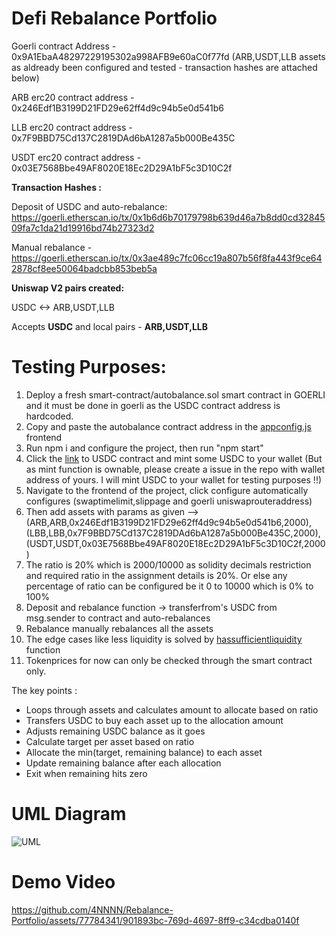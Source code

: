 # Defi Rebalance Portfolio

Goerli contract Address - 0x9A1EbaA48297229195302a998AFB9e60aC0f77fd (ARB,USDT,LLB assets as aldready been configured and tested - transaction hashes are attached below)

ARB erc20 contract address - 0x246Edf1B3199D21FD29e62ff4d9c94b5e0d541b6

LLB erc20 contract address - 0x7F9BBD75Cd137C2819DAd6bA1287a5b000Be435C

USDT erc20 contract address - 0x03E7568Bbe49AF8020E18Ec2D29A1bF5c3D10C2f

**Transaction Hashes :**

Deposit of USDC and auto-rebalance: https://goerli.etherscan.io/tx/0x1b6d6b70179798b639d46a7b8dd0cd3284509fa7c1da21d19916bd74b27323d2

Manual rebalance - https://goerli.etherscan.io/tx/0x3ae489c7fc06cc19a807b56f8fa443f9ce642878cf8ee50064badcbb853beb5a

**Uniswap V2 pairs created:**

USDC <-> ARB,USDT,LLB

Accepts **USDC** and local pairs - **ARB,USDT,LLB**

# Testing Purposes:

1. Deploy a fresh smart-contract/autobalance.sol smart contract in GOERLI and it must be done in goerli as the USDC contract address is hardcoded.
2. Copy and paste the autobalance contract address in the [appconfig.js](https://github.com/4NNNN/Rebalance-Portfolio/blob/99b4855c5fcca24d54248ab23f928adc0d4d0cd8/src/context/AppConfig.js#L12) frontend
3. Run npm i and configure the project, then run "npm start"
4. Click the [link](https://goerli.etherscan.io/address/0x8c803734e66EAeE8DCF1c9BE9c18747A4b302480) to USDC contract and mint some USDC to your wallet (But as mint function is ownable, please create a issue in the repo with wallet address of yours. I will mint USDC to your wallet for testing purposes !!)
5. Navigate to the frontend of the project, click configure automatically configures (swaptimelimit,slippage and goerli uniswaprouteraddress)
6. Then add assets with params as given --> (ARB,ARB,0x246Edf1B3199D21FD29e62ff4d9c94b5e0d541b6,2000),(LBB,LBB,0x7F9BBD75Cd137C2819DAd6bA1287a5b000Be435C,2000),(USDT,USDT,0x03E7568Bbe49AF8020E18Ec2D29A1bF5c3D10C2f,2000)
7. The ratio is 20% which is 2000/10000 as solidity decimals restriction and required ratio in the assignment details is 20%. Or else any percentage of ratio can be configured be it 0 to 10000 which is 0% to 100%
8. Deposit and rebalance function -> transferfrom's USDC from msg.sender to contract and auto-rebalances
9. Rebalance manually rebalances all the assets
10. The edge cases like less liquidity is solved by [hassufficientliquidity](https://github.com/4NNNN/Rebalance-Portfolio/blob/99b4855c5fcca24d54248ab23f928adc0d4d0cd8/Smart-contract/autobalance.sol#L478) function
11. Tokenprices for now can only be checked through the smart contract only.

The key points :
- Loops through assets and calculates amount to allocate based on ratio
- Transfers USDC to buy each asset up to the allocation amount
- Adjusts remaining USDC balance as it goes
- Calculate target per asset based on ratio
- Allocate the min(target, remaining balance) to each asset
- Update remaining balance after each allocation
- Exit when remaining hits zero


# UML Diagram

![UML](https://github.com/4NNNN/Rebalance-Portfolio/assets/77784341/17c6fcf6-85e8-4bae-955d-71190809a0e7)






# Demo Video


https://github.com/4NNNN/Rebalance-Portfolio/assets/77784341/901893bc-769d-4697-8ff9-c34cdba0140f







